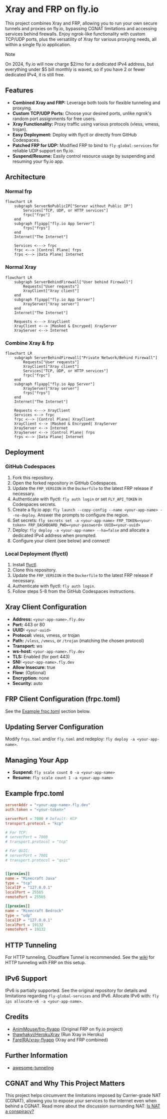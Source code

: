 # Xray and FRP on fly.io

This project combines Xray and FRP, allowing you to run your own secure tunnels and proxies on fly.io, bypassing CGNAT limitations and accessing services behind firewalls.  Enjoy ngrok-like functionality with custom TCP/UDP ports, plus the versatility of Xray for various proxying needs, all within a single fly.io application.

> [!NOTE]
> On 2024, fly.io will now charge $2/mo for a dedicated IPv4 address, but everything under $5 bill monthly is waved, so if you have 2 or fewer dedicated IPv4, it is still free.

## Features

* **Combined Xray and FRP:** Leverage both tools for flexible tunneling and proxying.
* **Custom TCP/UDP Ports:**  Choose your desired ports, unlike ngrok's random port assignments for free users.
* **Xray Functionality:**  Proxy traffic using various protocols (vless, vmess, trojan).
* **Easy Deployment:** Deploy with flyctl or directly from GitHub Codespaces.
* **Patched FRP for UDP:**  Modified FRP to bind to `fly-global-services` for reliable UDP support on fly.io.
* **Suspend/Resume:** Easily control resource usage by suspending and resuming your fly.io app.

## Architecture

### Normal frp
```mermaid
flowchart LR
	subgraph ServerNoPublicIP["Server without Public IP"]
		Services["TCP, UDP, or HTTP services"]
		frpc["frpc"]
	end
	subgraph flyapp["fly.io App Server"]
		frps["frps"]
	end
	Internet["The Internet"]

    Services <---> frpc
    frpc <--> |Control Plane| frps
    frps <--> |Data Plane| Internet
```

### Normal Xray
```mermaid
flowchart LR
	subgraph ServerBehindFirewall["User behind Firewall"]
		Requests["User requests"]
		XrayClient["Xray client"]
	end
	subgraph flyapp["fly.io App Server"]
		XrayServer["Xray server"]
	end
	Internet["The Internet"]

    Requests <---> XrayClient
    XrayClient <--> |Masked & Encryped| XrayServer
    XrayServer <--> Internet
```

### Combine Xray & frp
```mermaid
flowchart LR
	subgraph ServerBehindFirewall["Private Network/Behind Firewall"]
		Requests["User requests"]
		XrayClient["Xray client"]
		Services["TCP, UDP, or HTTP services"]
		frpc["frpc"]
	end
	subgraph flyapp["fly.io App Server"]
		XrayServer["Xray server"]
        frps["frps"]
	end
	Internet["The Internet"]

    Requests <---> XrayClient
    Services <--> frpc
    frpc <--> |Control Plane| XrayClient
    XrayClient <--> |Masked & Encryped| XrayServer
    XrayServer <--> Internet
    XrayServer <--> |Control Plane| frps
    frps <--> |Data Plane| Internet
```
## Deployment

### GitHub Codespaces

1. Fork this repository.
2. Open the forked repository in GitHub Codespaces.
3. Update the `FRP_VERSION` in the `Dockerfile` to the latest FRP release if necessary.
4. Authenticate with flyctl: `fly auth login` or set `FLY_API_TOKEN` in Codespaces secrets.
5. Create a fly.io app: `fly launch --copy-config --name <your-app-name> --no-deploy`.  Answer the prompts to configure the region.
6. Set secrets: `fly secrets set -a <your-app-name> FRP_TOKEN=<your-token> FRP_DASHBOARD_PWD=<your-password> UUID=<your-uuid>`
7. Deploy: `fly deploy -a <your-app-name> --ha=false` and allocate a dedicated IPv4 address when prompted.
8. Configure your client (see below) and connect!

### Local Deployment (flyctl)

1. Install [flyctl](https://github.com/superfly/flyctl).
2. Clone this repository.
3. Update the `FRP_VERSION` in the `Dockerfile` to the latest FRP release if necessary.
4. Authenticate with flyctl: `fly auth login`.
5. Follow steps 5-8 from the GitHub Codespaces instructions.


## Xray Client Configuration

* **Address:** `<your-app-name>.fly.dev`
* **Port:** 443 or 80
* **UUID:** `<your-uuid>`
* **Protocol:** vless, vmess, or trojan
* **Path:** `/vless`, `/vmess`, or `/trojan` (matching the chosen protocol)
* **Transport:** ws
* **ws-host:** `<your-app-name>.fly.dev`
* **TLS:** Enabled (for port 443)
* **SNI:** `<your-app-name>.fly.dev`
* **Allow Insecure:** true
* **Flow:** (Optional)
* **Encryption:** none
* **Security:** auto


## FRP Client Configuration (frpc.toml)

See the [Example frpc.toml](#example-frpctoml) section below.


## Updating Server Configuration

Modify `frps.toml` and/or `fly.toml` and redeploy: `fly deploy -a <your-app-name>`.


## Managing Your App

* **Suspend:** `fly scale count 0 -a <your-app-name>`
* **Resume:** `fly scale count 1 -a <your-app-name>`


## Example frpc.toml

```toml
serverAddr = "<your-app-name>.fly.dev"
auth.token = "<your-token>"

serverPort = 7000 # Default: KCP
transport.protocol = "kcp"

# For TCP:
# serverPort = 7000
# transport.protocol = "tcp"

# For QUIC:
# serverPort = 7001
# transport.protocol = "quic"


[[proxies]]
name = "Minecraft Java"
type = "tcp"
localIP = "127.0.0.1"
localPort = 25565
remotePort = 25565

[[proxies]]
name = "Minecraft Bedrock"
type = "udp"
localIP = "127.0.0.1"
localPort = 19132
remotePort = 19132
```


## HTTP Tunneling

For HTTP tunneling, Cloudflare Tunnel is recommended.  See the [wiki](https://github.com/AnimMouse/frp-flyapp/wiki/HTTP-Tunneling) for HTTP tunneling with FRP on this setup.


## IPv6 Support

IPv6 is partially supported. See the original repository for details and limitations regarding `fly-global-services` and IPv6.  Allocate IPv6 with: `fly ips allocate-v6 -a <your-app-name>`.


## Credits

* [AnimMouse/frp-flyapp](https://github.com/AnimMouse/frp-flyapp/) (Original FRP on fly.io project)
* [thawhakyi/HerokuXray](https://github.com/thawhakyi/HerokuXray/) (Run Xray in Heroku)
* [FarelRA/xray-flyapp](https://github.com/FarelRA/xray-flyapp) (Xray and FRP combined)


## Further Information

* [awesome-tunneling](https://github.com/anderspitman/awesome-tunneling)


## CGNAT and Why This Project Matters

This project helps circumvent the limitations imposed by Carrier-grade NAT (CGNAT), allowing you to expose your services to the internet even when behind a CGNAT.  Read more about the discussion surrounding NAT: [Is NAT a conspiracy?](https://chatgptwith.me/posts/is-nat-a-conspiracy/)

